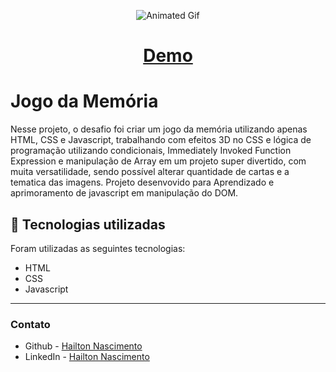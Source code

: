 <p align="center">
  <img src="img/00.gif" alt="Animated Gif">
</p>

<h1 align="center">
 <a href="https://hailton-nascimento.github.io/JogoDaMemoria/" target="_blank" rel="noopener noreferrer">Demo</a>
</h1>

# Jogo da Memória
Nesse projeto, o desafio foi criar um jogo da memória utilizando apenas HTML, CSS e Javascript, trabalhando com efeitos 3D no CSS e lógica de programação utilizando condicionais, Immediately Invoked Function Expression e manipulação de Array em um projeto super divertido, com muita versatilidade, sendo possível alterar quantidade de cartas e a tematica das imagens. Projeto desenvovido para Aprendizado e aprimoramento de javascript em manipulação do DOM.


<h2 id="tecnologias">
    🚀 Tecnologias utilizadas
</h2>

Foram utilizadas as seguintes tecnologias:

<ul>
    <li>HTML</li>
    <li>CSS</li>
    <li>Javascript</li>
</ul>

---



### Contato

- Github - [Hailton Nascimento](https://github.com/Hailton-Nascimento)
- LinkedIn - [Hailton Nascimento](https://linkedin.com/in/hailton-nascimento)

<!-- [![LinkedIn][linkedin-shield]][linkedin-url]
<!-- MARKDOWN LINKS & IMAGES -->
<!-- https://www.markdownguide.org/basic-syntax/#reference-style-links -->


<!-- [linkedin-shield]: https://img.shields.io/badge/-LinkedIn-black.svg?style=for-the-badge&logo=linkedin&colorB=555
[linkedin-url]: https://linkedin.com/in/hailton-nascimento -->



